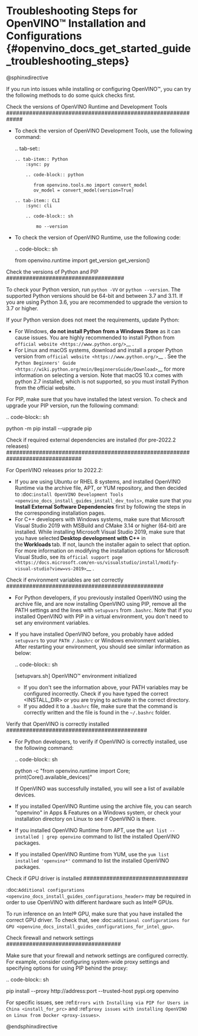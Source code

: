 # Troubleshooting Steps for OpenVINO™ Installation and Configurations {#openvino_docs_get_started_guide_troubleshooting_steps}

@sphinxdirective

If you run into issues while installing or configuring OpenVINO™, you can try the following methods to do some quick checks first. 

Check the versions of OpenVINO Runtime and Development Tools
#############################################################

* To check the version of OpenVINO Development Tools, use the following command:


  .. tab-set::

      .. tab-item:: Python
          :sync: py

          .. code-block:: python

             from openvino.tools.mo import convert_model
             ov_model = convert_model(version=True)

      .. tab-item:: CLI
          :sync: cli

          .. code-block:: sh

              mo --version


* To check the version of OpenVINO Runtime, use the following code:
   
  .. code-block:: sh
     
     from openvino.runtime import get_version 
     get_version()

   

Check the versions of Python and PIP
####################################

To check your Python version, run ``python -VV`` or ``python --version``. The supported Python versions should be 64-bit and between 3.7 and 3.11. If you are using Python 3.6, you are recommended to upgrade the version to 3.7 or higher.

If your Python version does not meet the requirements, update Python:

* For Windows, **do not install Python from a Windows Store** as it can cause issues. You are highly recommended to install Python from `official website <https://www.python.org/>`__ .
* For Linux and macOS systems, download and install a proper Python version from `official website <https://www.python.org/>`__ . See the `Python Beginners' Guide <https://wiki.python.org/moin/BeginnersGuide/Download>`__ for more information on selecting a version. Note that macOS 10.x comes with python 2.7 installed, which is not supported, so you must install Python from the official website.

For PIP, make sure that you have installed the latest version. To check and upgrade your PIP version, run the following command:

.. code-block:: sh
   
   python -m pip install --upgrade pip

<!--## Check the special tips for Anaconda installation-->

<!--add this part in future-->

Check if required external dependencies are installed (for pre-2022.2 releases)
###############################################################################

For OpenVINO releases prior to 2022.2:

- If you are using Ubuntu or RHEL 8 systems, and installed OpenVINO Runtime via the archive file, APT, or YUM repository, and then decided to :doc:`install OpenVINO Development Tools <openvino_docs_install_guides_install_dev_tools>`, make sure that you **Install External Software Dependencies** first by following the steps in the corresponding installation pages.
- For C++ developers with Windows systems, make sure that Microsoft Visual Studio 2019 with MSBuild and CMake 3.14 or higher (64-bit) are installed. While installing Microsoft Visual Studio 2019, make sure that you have selected **Desktop development with C++** in the **Workloads** tab. If not, launch the installer again to select that option. For more information on modifying the installation options for Microsoft Visual Studio, see its `official support page <https://docs.microsoft.com/en-us/visualstudio/install/modify-visual-studio?view=vs-2019>`__ .

Check if environment variables are set correctly
################################################

- For Python developers, if you previously installed OpenVINO using the archive file, and are now installing OpenVINO using PIP, remove all the PATH settings and the lines with ``setupvars`` from ``.bashrc``. Note that if you installed OpenVINO with PIP in a virtual environment, you don't need to set any environment variables.
- If you have installed OpenVINO before, you probably have added ``setupvars`` to your ``PATH /.bashrc`` or Windows environment variables. After restarting your environment, you should see similar information as below: 

  .. code-block:: sh
     
     [setupvars.sh] OpenVINO™ environment initialized
     

  - If you don't see the information above, your PATH variables may be configured incorrectly. Check if you have typed the correct <INSTALL_DIR> or you are trying to activate in the correct directory.
  - If you added it to a ``.bashrc`` file, make sure that the command is correctly written and the file is found in the ``~/.bashrc`` folder.

Verify that OpenVINO is correctly installed
###########################################

* For Python developers, to verify if OpenVINO is correctly installed, use the following command:

  .. code-block:: sh

     python -c "from openvino.runtime import Core; print(Core().available_devices)"
   
  If OpenVINO was successfully installed, you will see a list of available devices.

* If you installed OpenVINO Runtime using the archive file, you can search "openvino" in Apps & Features on a Windows system, or check your installation directory on Linux to see if OpenVINO is there.

* If you installed OpenVINO Runtime from APT, use the ``apt list --installed | grep openvino`` command to list the installed OpenVINO packages.

* If you installed OpenVINO Runtime from YUM, use the ``yum list installed 'openvino*'`` command to list the installed OpenVINO packages.

Check if GPU driver is installed
################################

:doc:`Additional configurations <openvino_docs_install_guides_configurations_header>` may be required in order to use OpenVINO with different hardware such as Intel® GPUs.

To run inference on an Intel® GPU, make sure that you have installed the correct GPU driver. To check that, see :doc:`additional configurations for GPU <openvino_docs_install_guides_configurations_for_intel_gpu>`.

Check firewall and network settings
###################################

Make sure that your firewall and network settings are configured correctly. For example, consider configuring system-wide proxy settings and specifying options for using PIP behind the proxy: 

.. code-block:: sh

   pip install --proxy http://address:port --trusted-host pypi.org openvino 


For specific issues, see :ref:`Errors with Installing via PIP for Users in China <install_for_prc>` and :ref:`proxy issues with installing OpenVINO on Linux from Docker <proxy-issues>`. 

@endsphinxdirective

